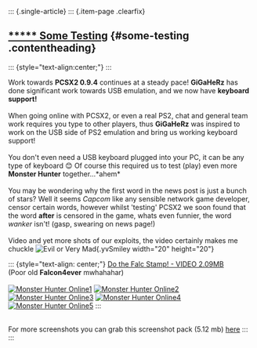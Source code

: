 ::: {.single-article}
::: {.item-page .clearfix}
## [\*\*\*\*\* Some Testing](/139-some-testing.html) {#some-testing .contentheading}

::: {style="text-align:center;"}
:::

Work towards **PCSX2 0.9.4** continues at a steady pace! **GiGaHeRz**
has done significant work towards USB emulation, and we now have
**keyboard support!**\
\
When going online with PCSX2, or even a real PS2, chat and general team
work requires you type to other players, thus **GiGaHeRz** was inspired
to work on the USB side of PS2 emulation and bring us working keyboard
support!\
\
You don\'t even need a USB keyboard plugged into your PC, it can be any
type of keyboard
😊 Of course this required us to test (play) even
more **Monster Hunter** together\...\*ahem\*\
\
You may be wondering why the first word in the news post is just a bunch
of stars? Well it seems *Capcom* like any sensible network game
developer, censor certain words, however whilst \'testing\' PCSX2 we
soon found that the word **after** is censored in the game, whats even
funnier, the word *wanker* isn\'t! (gasp, swearing on news page!)\
\
Video and yet more shots of our exploits, the video certainly makes me
chuckle ![Evil or Very
Mad](https://pcsx2.net/images/stories/frontend/smilies/evil.gif){.yvSmiley
width="20" height="20"}

::: {style="text-align: center;"}
[Do the Falc Stamp! - VIDEO
2.09MB](/images/stories/frontend/online/dothefalcstomp1.rar)\
(Poor old **Falcon4ever** mwhahahar)\
\
[![Monster Hunter
Online1](/images/stories/frontend/online/mhnkb_29tt.jpg)](/images/stories/frontend/online/mhnkb_29.jpg)
[![Monster Hunter
Online2](/images/stories/frontend/online/mhnkb_28tt.jpg)](/images/stories/frontend/online/mhnkb_28.jpg)\
[![Monster Hunter
Online3](/images/stories/frontend/online/mhnkb_27tt.jpg)](/images/stories/frontend/online/mhnkb_27.jpg)
[![Monster Hunter
Online4](/images/stories/frontend/online/mhnkb_26tt.jpg)](/images/stories/frontend/online/mhnkb_26.jpg)\
[![Monster Hunter
Online5](/images/stories/frontend/online/mhnkb_25tt.jpg)](/images/stories/frontend/online/mhnkb_25.jpg)
:::

\
For more screenshots you can grab this screenshot pack (5.12 mb)
[here](/images/stories/frontend/online/monster_hunter_screens.rar)
:::
:::
